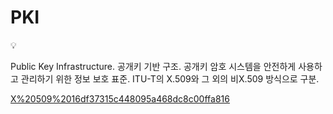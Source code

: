 # PKI

<aside>
💡

Public Key Infrastructure.
공개키 기반 구조.
공개키 암호 시스템을 안전하게 사용하고 관리하기 위한 정보 보호 표준.
ITU-T의 X.509와 그 외의 비X.509 방식으로 구분.

</aside>

[X%20509%2016df37315c448095a468dc8c00ffa816](X%20509%2016df37315c448095a468dc8c00ffa816)